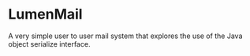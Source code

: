 # LumenMail
A very simple user to user mail system that explores the use of the Java object serialize interface. 
